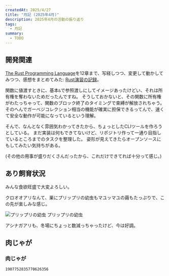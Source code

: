 ```yaml
---
createdAt: 2025/4/27
title: "月記 (2025年4月)"
description: 2025年4月の活動の振り返り
tags: 
  - 月記
summary:
  - TODO
---
```


## 開発関連

[The Rust Programming Language](https://doc.rust-jp.rs/book-ja/)を12章まで、写経しつつ、変更して動かしてみつつ、感想をまとめてみた: [Rust演習の記録](./rust-exercises)。

関数に値渡すときに、基本`&`で参照渡しにしてイメージあったけどい、それは所有権を奪わないためだったんですね。
そうしておかないと、その関数に所有権がわたっちゃって、関数のブロック終了のタイミングで束縛が解放されちゃう。
そのへんでガーベジコレクション相当の機能が確実に担保できるってんで、速くて安全な動作が可能になっているという理解。

そんで、なんとなく雰囲気わかってきたから、ちょっとしたCLIツールを作ろうとしている。
まだ実装は何もできてないけど、リポジトリ作って一通り目指しているところまでのタスクを整理した。
姿形が見えてきたらオープンソースにもしてみたい気持ちがある。

(その他の用事が盛りだくさんだったから、これだけできてれば十分って感じ。)

## あり飼育状況

みんな食欲旺盛で大変よろしい。

クロオオアリなんて、巣にプリップリの幼虫もマユッマユの繭もたっぷりで、この先が楽しみな感じ。

![プリップリの幼虫](/2025-04-ant-puripuri.jpg)
プリップリの幼虫

アシナガアリも、冬場にちょっと数減っちゃったけど、今は好調。

## 肉じゃが

### 肉じゃが

```twitter
1907752835770626356
```
